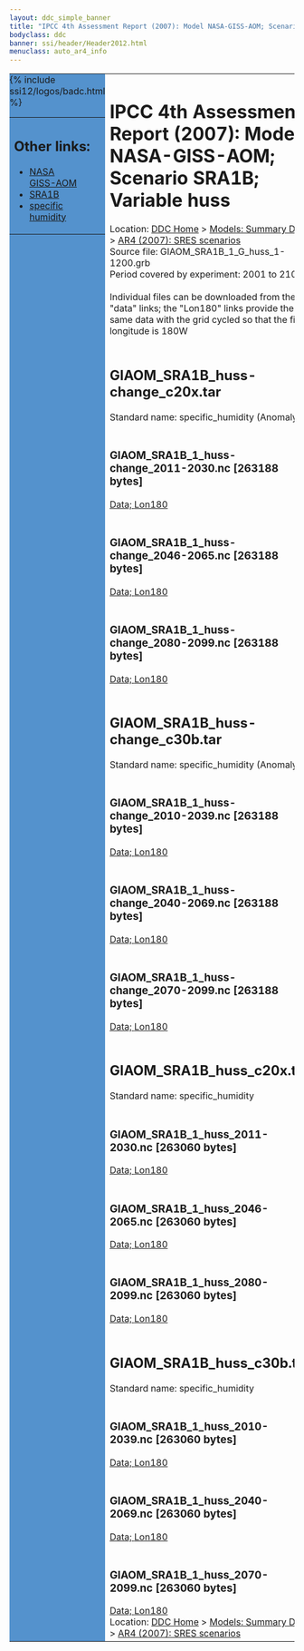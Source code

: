 ```yaml
---
layout: ddc_simple_banner
title: "IPCC 4th Assessment Report (2007): Model NASA-GISS-AOM; Scenario SRA1B; Variable huss"
bodyclass: ddc
banner: ssi/header/Header2012.html
menuclass: auto_ar4_info
---
```



<table width="100%" border="0" cellspacing="0" cellpadding="0" style="border-collapse: collapse;">
<tr style="margin:0;padding:0;border:0;">
<td style="margin:0;padding:0;border:0;height:1pt;width:150pt;background:#5492CD;" valign="top" >

<div id="lh-col2" class="auto_ar4_info">
<table class="menumain" bgcolor="#5492CD" cellspacing="0" width="100%" border="0">
<tr><td>
<h2> Other links:</h2>
<ul>
<li><a href="/auto/ar4/model-NASA-GISS-AOM.html">NASA<br/>GISS-AOM</a></li>
<li><a href="/auto/ar4/scenario-SRA1B.html">SRA1B</a></li>
<li><a href="/auto/ar4/var-specific_humidity.html">specific humidity</a></li>
</ul>
</td></tr>
{% include ssi12/logos/badc.html %}
</table>
</div>
</td>
<td><h1>IPCC 4th Assessment Report (2007): Model NASA-GISS-AOM; Scenario SRA1B; Variable huss</h1>

<!-- Breadcrumb1 -->
<div id="breadcrumb1" align="left">
Location: <a href="/index.html">DDC Home</a> > <a href="/sim/gcm_clim/">Models: Summary Data</a>
> <a href="/sim/gcm_clim/SRES_AR4/index.html">AR4 (2007): SRES scenarios</a>
</div>
<!-- End of Breadcrumb1 -->Source file: GIAOM_SRA1B_1_G_huss_1-1200.grb
<br/>
Period covered by experiment: 2001 to 2100<br/>
<br/>Individual files can be downloaded from the "data" links; the "Lon180" links provide the same data
         with the grid cycled so that the first longitude is 180W<br/>
<br/><h2>GIAOM_SRA1B_huss-change_c20x.tar</h2>
Standard name: specific_humidity (Anomaly)<br>
<br/><h3>GIAOM_SRA1B_1_huss-change_2011-2030.nc [263188 bytes]</h3>
<a href="http://apps.ipcc-data.org/cgi-bin/downl/ar4_nc/huss/GIAOM_SRA1B_1_huss-change_2011-2030.nc">Data; </a><a href="http://apps.ipcc-data.org/cgi-bin/downl/ar4_nc/huss/GIAOM_SRA1B_1_huss-change_2011-2030.cyto180.nc"> Lon180</a><br/>
<br/><h3>GIAOM_SRA1B_1_huss-change_2046-2065.nc [263188 bytes]</h3>
<a href="http://apps.ipcc-data.org/cgi-bin/downl/ar4_nc/huss/GIAOM_SRA1B_1_huss-change_2046-2065.nc">Data; </a><a href="http://apps.ipcc-data.org/cgi-bin/downl/ar4_nc/huss/GIAOM_SRA1B_1_huss-change_2046-2065.cyto180.nc"> Lon180</a><br/>
<br/><h3>GIAOM_SRA1B_1_huss-change_2080-2099.nc [263188 bytes]</h3>
<a href="http://apps.ipcc-data.org/cgi-bin/downl/ar4_nc/huss/GIAOM_SRA1B_1_huss-change_2080-2099.nc">Data; </a><a href="http://apps.ipcc-data.org/cgi-bin/downl/ar4_nc/huss/GIAOM_SRA1B_1_huss-change_2080-2099.cyto180.nc"> Lon180</a><br/>
<br/><h2>GIAOM_SRA1B_huss-change_c30b.tar</h2>
Standard name: specific_humidity (Anomaly)<br>
<br/><h3>GIAOM_SRA1B_1_huss-change_2010-2039.nc [263188 bytes]</h3>
<a href="http://apps.ipcc-data.org/cgi-bin/downl/ar4_nc/huss/GIAOM_SRA1B_1_huss-change_2010-2039.nc">Data; </a><a href="http://apps.ipcc-data.org/cgi-bin/downl/ar4_nc/huss/GIAOM_SRA1B_1_huss-change_2010-2039.cyto180.nc"> Lon180</a><br/>
<br/><h3>GIAOM_SRA1B_1_huss-change_2040-2069.nc [263188 bytes]</h3>
<a href="http://apps.ipcc-data.org/cgi-bin/downl/ar4_nc/huss/GIAOM_SRA1B_1_huss-change_2040-2069.nc">Data; </a><a href="http://apps.ipcc-data.org/cgi-bin/downl/ar4_nc/huss/GIAOM_SRA1B_1_huss-change_2040-2069.cyto180.nc"> Lon180</a><br/>
<br/><h3>GIAOM_SRA1B_1_huss-change_2070-2099.nc [263188 bytes]</h3>
<a href="http://apps.ipcc-data.org/cgi-bin/downl/ar4_nc/huss/GIAOM_SRA1B_1_huss-change_2070-2099.nc">Data; </a><a href="http://apps.ipcc-data.org/cgi-bin/downl/ar4_nc/huss/GIAOM_SRA1B_1_huss-change_2070-2099.cyto180.nc"> Lon180</a><br/>
<br/><h2>GIAOM_SRA1B_huss_c20x.tar</h2>
Standard name: specific_humidity<br>
<br/><h3>GIAOM_SRA1B_1_huss_2011-2030.nc [263060 bytes]</h3>
<a href="http://apps.ipcc-data.org/cgi-bin/downl/ar4_nc/huss/GIAOM_SRA1B_1_huss_2011-2030.nc">Data; </a><a href="http://apps.ipcc-data.org/cgi-bin/downl/ar4_nc/huss/GIAOM_SRA1B_1_huss_2011-2030.cyto180.nc"> Lon180</a><br/>
<br/><h3>GIAOM_SRA1B_1_huss_2046-2065.nc [263060 bytes]</h3>
<a href="http://apps.ipcc-data.org/cgi-bin/downl/ar4_nc/huss/GIAOM_SRA1B_1_huss_2046-2065.nc">Data; </a><a href="http://apps.ipcc-data.org/cgi-bin/downl/ar4_nc/huss/GIAOM_SRA1B_1_huss_2046-2065.cyto180.nc"> Lon180</a><br/>
<br/><h3>GIAOM_SRA1B_1_huss_2080-2099.nc [263060 bytes]</h3>
<a href="http://apps.ipcc-data.org/cgi-bin/downl/ar4_nc/huss/GIAOM_SRA1B_1_huss_2080-2099.nc">Data; </a><a href="http://apps.ipcc-data.org/cgi-bin/downl/ar4_nc/huss/GIAOM_SRA1B_1_huss_2080-2099.cyto180.nc"> Lon180</a><br/>
<br/><h2>GIAOM_SRA1B_huss_c30b.tar</h2>
Standard name: specific_humidity<br>
<br/><h3>GIAOM_SRA1B_1_huss_2010-2039.nc [263060 bytes]</h3>
<a href="http://apps.ipcc-data.org/cgi-bin/downl/ar4_nc/huss/GIAOM_SRA1B_1_huss_2010-2039.nc">Data; </a><a href="http://apps.ipcc-data.org/cgi-bin/downl/ar4_nc/huss/GIAOM_SRA1B_1_huss_2010-2039.cyto180.nc"> Lon180</a><br/>
<br/><h3>GIAOM_SRA1B_1_huss_2040-2069.nc [263060 bytes]</h3>
<a href="http://apps.ipcc-data.org/cgi-bin/downl/ar4_nc/huss/GIAOM_SRA1B_1_huss_2040-2069.nc">Data; </a><a href="http://apps.ipcc-data.org/cgi-bin/downl/ar4_nc/huss/GIAOM_SRA1B_1_huss_2040-2069.cyto180.nc"> Lon180</a><br/>
<br/><h3>GIAOM_SRA1B_1_huss_2070-2099.nc [263060 bytes]</h3>
<a href="http://apps.ipcc-data.org/cgi-bin/downl/ar4_nc/huss/GIAOM_SRA1B_1_huss_2070-2099.nc">Data; </a><a href="http://apps.ipcc-data.org/cgi-bin/downl/ar4_nc/huss/GIAOM_SRA1B_1_huss_2070-2099.cyto180.nc"> Lon180</a><br/>
<!-- Breadcrumb2 -->
<div id="breadcrumb2" align="left">
Location: <a href="/index.html">DDC Home</a> > <a href="/sim/gcm_clim/">Models: Summary Data</a>
> <a href="/sim/gcm_clim/SRES_AR4/index.html">AR4 (2007): SRES scenarios</a>
</div>
<!-- End of Breadcrumb2 --></td></tr></table>
